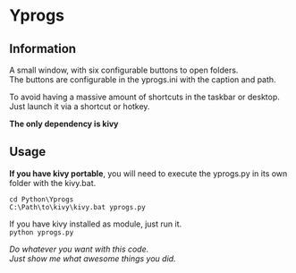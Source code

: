 Yprogs
========

Information
-----------
A small window, with six configurable buttons to open folders.  
The buttons are configurable in the yprogs.ini with the caption and path.

To avoid having a massive amount of shortcuts in the taskbar or desktop.  
Just launch it via a shortcut or hotkey.

**The only dependency is kivy**

Usage
-----
**If you have kivy portable**, you will need to execute the yprogs.py in its own folder with the kivy.bat.
```
cd Python\Yprogs
C:\Path\to\kivy\kivy.bat yprogs.py
```
If you have kivy installed as module, just run it.  
`python yprogs.py`

*Do whatever you want with this code.*  
*Just show me what awesome things you did.*
